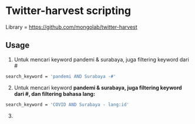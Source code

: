 # Twitter-harvest scripting

Library = https://github.com/mongolab/twitter-harvest

## Usage

1. Untuk mencari keyword pandemi & surabaya, juga filtering keyword dari #

```bash
search_keyword = 'pandemi AND Surabaya -#'
```

2. Untuk mencari keyword **pandemi & surabaya, juga filtering keyword dari #, dan filtering bahasa lang:<language>**

```bash
search_keyword = 'COVID AND Surabaya - lang:id'
```

3.
